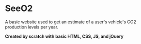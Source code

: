 # SeeO2
A basic website used to get an estimate of a user's vehicle's CO2 production levels per year.

<b>Created by scratch with basic HTML, CSS, JS, and jQuery</b>
